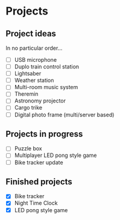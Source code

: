 # Projects
## Project ideas
In no particular order...
- [ ] USB microphone
- [ ] Duplo train control station
- [ ] Lightsaber
- [ ] Weather station
- [ ] Multi-room music system
- [ ] Theremin
- [ ] Astronomy projector
- [ ] Cargo trike
- [ ] Digital photo frame (multi/server based)

## Projects in progress
- [ ] Puzzle box
- [ ] Multiplayer LED pong style game
- [ ] Bike tracker update

## Finished projects
- [x] Bike tracker
- [x] Night Time Clock
- [x] LED pong style game
